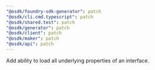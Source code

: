 ```yaml
---
"@osdk/foundry-sdk-generator": patch
"@osdk/cli.cmd.typescript": patch
"@osdk/shared.test": patch
"@osdk/generator": patch
"@osdk/client": patch
"@osdk/maker": patch
"@osdk/api": patch
---
```


Add ability to load all underlying properties of an interface.
